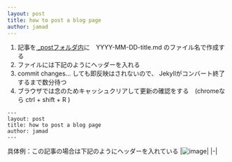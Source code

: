 ```yaml
---
layout: post
title: how to post a blog page
author: jamad
---
```


<link rel="stylesheet" type="text/css" href="/assets/css/theme.css">

1. 記事を[ _postフォルダ内](https://github.com/jamad/jamad.github.io/tree/master/_posts)に　YYYY-MM-DD-title.md のファイル名で作成する 
1. ファイルには下記のようにヘッダーを入れる
1. commit changes... しても即反映はされないので、 Jekyllがコンバート終了するまで数分待つ
1. ブラウザでは念のためキャッシュクリアして更新の確認をする　(chromeなら ctrl + shift + R )

```
---
layout: post
title: how to post a blog page
author: jamad
---
```

具体例：この記事の場合は下記のようにヘッダーを入れている 
|![image](https://github.com/jamad/jamad.github.io/assets/949913/80e13766-cc52-4b49-90e5-287a919c6b5f)|
|-|


